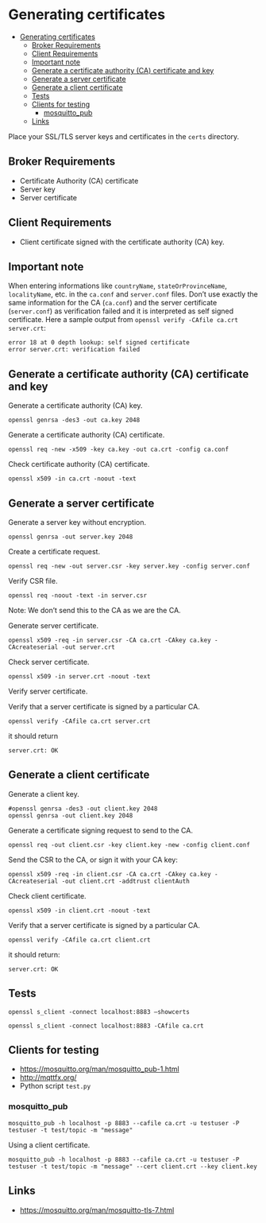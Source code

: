 # Generating certificates

- [Generating certificates](#generating-certificates)
  - [Broker Requirements](#broker-requirements)
  - [Client Requirements](#client-requirements)
  - [Important note](#important-note)
  - [Generate a certificate authority (CA) certificate and key](#generate-a-certificate-authority-ca-certificate-and-key)
  - [Generate a server certificate](#generate-a-server-certificate)
  - [Generate a client certificate](#generate-a-client-certificate)
  - [Tests](#tests)
  - [Clients for testing](#clients-for-testing)
    - [mosquitto_pub](#mosquittopub)
  - [Links](#links)

Place your SSL/TLS server keys and certificates in the `certs` directory.

## Broker Requirements

- Certificate Authority (CA) certificate
- Server key
- Server certificate

## Client Requirements

- Client certificate signed with the certificate authority (CA) key.

## Important note

When entering informations like `countryName`, `stateOrProvinceName`,
`localityName`, etc. in the `ca.conf` and `server.conf` files. Don’t use
exactly the same information for the CA (`ca.conf`) and the server certificate
(`server.conf`) as verification failed and it is interpreted as self signed
certificate. Here a sample output from `openssl verify -CAfile ca.crt
server.crt`:

```shell
error 18 at 0 depth lookup: self signed certificate
error server.crt: verification failed
```

## Generate a certificate authority (CA) certificate and key

Generate a certificate authority (CA) key.

```shell
openssl genrsa -des3 -out ca.key 2048
```

Generate a certificate authority (CA) certificate.

```shell
openssl req -new -x509 -key ca.key -out ca.crt -config ca.conf
```

Check certificate authority (CA) certificate.

```shell
openssl x509 -in ca.crt -noout -text
```

## Generate a server certificate

Generate a server key without encryption.

```shell
openssl genrsa -out server.key 2048
```

Create a certificate request.

```shell
openssl req -new -out server.csr -key server.key -config server.conf
```

Verify CSR file.

```shell
openssl req -noout -text -in server.csr
```

Note: We don’t send this to the CA as we are the CA.

Generate server certificate.

```shell
openssl x509 -req -in server.csr -CA ca.crt -CAkey ca.key -CAcreateserial -out server.crt
```

Check server certificate.

```shell
openssl x509 -in server.crt -noout -text
```

Verify server certificate.

Verify that a server certificate is signed by a particular CA.

```shell
openssl verify -CAfile ca.crt server.crt
```

it should return

```shell
server.crt: OK
```

## Generate a client certificate

Generate a client key.

```shell
#openssl genrsa -des3 -out client.key 2048
openssl genrsa -out client.key 2048
```

Generate a certificate signing request to send to the CA.

```shell
openssl req -out client.csr -key client.key -new -config client.conf
```

Send the CSR to the CA, or sign it with your CA key:

```shell
openssl x509 -req -in client.csr -CA ca.crt -CAkey ca.key -CAcreateserial -out client.crt -addtrust clientAuth
```

Check client certificate.

```shell
openssl x509 -in client.crt -noout -text
```

Verify that a server certificate is signed by a particular CA.

```shell
openssl verify -CAfile ca.crt client.crt
```

it should return:

```shell
server.crt: OK
```

## Tests

```shell
openssl s_client -connect localhost:8883 –showcerts
```

```shell
openssl s_client -connect localhost:8883 -CAfile ca.crt
```

## Clients for testing

- https://mosquitto.org/man/mosquitto_pub-1.html
- http://mqttfx.org/
- Python script `test.py`

### mosquitto_pub

```shell
mosquitto_pub -h localhost -p 8883 --cafile ca.crt -u testuser -P testuser -t test/topic -m "message"
```

Using a client certificate.

```shell
mosquitto_pub -h localhost -p 8883 --cafile ca.crt -u testuser -P testuser -t test/topic -m "message" --cert client.crt --key client.key
```

## Links

- https://mosquitto.org/man/mosquitto-tls-7.html